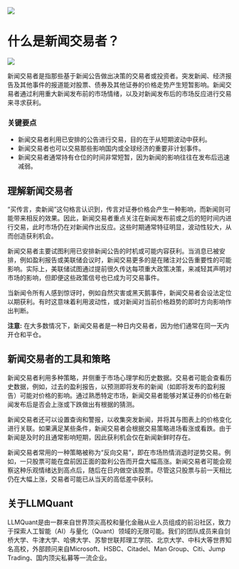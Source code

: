 ![](https://fastly.jsdelivr.net/gh/bucketio/img11@main/2024/10/21/1729466068183-23134fce-3131-4262-b18c-f378d71af4f6.gif)
# 什么是新闻交易者？
![](https://fastly.jsdelivr.net/gh/bucketio/img9@main/2024/10/20/1729465031968-b3c8959e-1d37-4b8a-91b1-b0b0dfe25143.png)

新闻交易者是指那些基于新闻公告做出决策的交易者或投资者。突发新闻、经济报告及其他事件的报道能对股票、债券及其他证券的价格走势产生短暂影响。新闻交易者通过利用重大新闻发布前的市场情绪，以及对新闻发布后的市场反应进行交易来寻求获利。

### 关键要点

- 新闻交易者利用已安排的公告进行交易，目的在于从短期波动中获利。
- 新闻交易者也可以交易那些影响国内或全球经济的重要非计划事件。
- 新闻交易者通常持有仓位的时间非常短暂，因为新闻的影响往往在发布后迅速减弱。

## 理解新闻交易者

“买传言，卖新闻”这句格言认识到，传言对证券价格会产生一种影响，而新闻则可能带来相反的效果。因此，新闻交易者重点关注在新闻发布前或之后的短时间内进行交易，此时市场仍在对新闻作出反应。这些时期通常特征明显，波动性较大，从而创造获利机会。

新闻交易者主要试图利用已安排新闻公告的时机或可能内容获利。当消息已被安排，例如盈利报告或美联储会议时，新闻交易更多的是在赌注对公告重要性的可能影响。实际上，美联储试图通过提前很久传达每项重大政策决策，来减轻其声明对市场的影响，但即便这些政策信号也已成为可交易事件。

当新闻令所有人感到惊讶时，例如自然灾害或黑天鹅事件，新闻交易者会设法定位以期获利。有时这意味着利用波动性，或对新闻对当前价格趋势的即时方向影响作出判断。

**注意:** 在大多数情况下，新闻交易者是一种日内交易者，因为他们通常在同一天内开仓和平仓。

## 新闻交易者的工具和策略

新闻交易者利用多种策略，并侧重于市场心理学和历史数据。交易者可能会查看历史数据，例如，过去的盈利报告，以预测即将发布的新闻（如即将发布的盈利报告）可能对价格的影响。通过熟悉特定市场，新闻交易者能够对某证券的价格在新闻发布后是否会上涨或下跌做出有根据的猜测。

新闻交易者还可以设置查询和警报，以收集突发新闻，并将其与图表上的价格变化进行关联。如果满足某些条件，新闻交易者会根据交易策略进场看涨或看跌。由于新闻是及时的且通常影响短期，因此获利机会仅在新闻新鲜时存在。

新闻交易者常用的一种策略被称为“反向交易”，即在市场热情消退时逆势交易。例如，一只股票可能在盘前因正面的盈利公告而开盘大幅高涨。新闻交易者可能会观察这种乐观情绪达到高点后，随后在日内做空该股票。尽管这只股票与前一天相比仍在大幅上涨，交易者可能已从当天的高低差中获利。

## 关于LLMQuant
LLMQuant是由一群来自世界顶尖高校和量化金融从业人员组成的前沿社区，致力于探索人工智能（AI）与量化（Quant）领域的无限可能。我们的团队成员来自剑桥大学、牛津大学、哈佛大学、苏黎世联邦理工学院、北京大学、中科大等世界知名高校，外部顾问来自Microsoft、HSBC、Citadel、Man Group、Citi、Jump Trading、国内顶尖私募等一流企业。